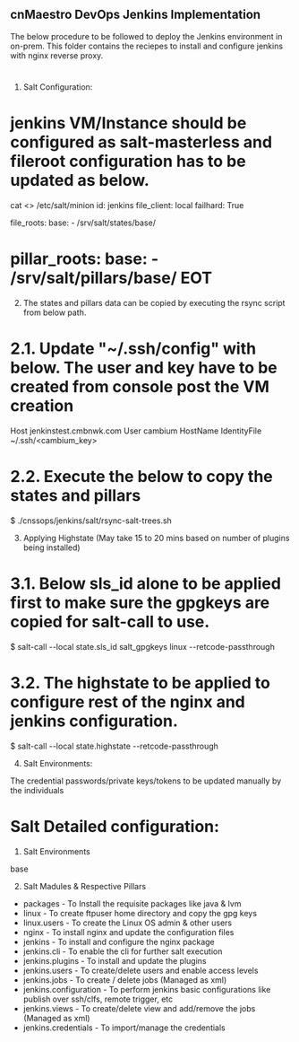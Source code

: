 cnMaestro DevOps Jenkins Implementation
---------------------------------------
The below procedure to be followed to deploy the Jenkins environment in on-prem. This folder contains the reciepes to install and configure jenkins with nginx reverse proxy.


# ############################################################################################################

1. Salt Configuration:

jenkins VM/Instance should be configured as salt-masterless and fileroot configuration has to be updated as below.
======================================
cat <<EOT >> /etc/salt/minion
id: jenkins
file_client: local
failhard: True

file_roots:
  base:
    - /srv/salt/states/base/

pillar_roots:
  base:
    - /srv/salt/pillars/base/
EOT
======================================

2. The states and pillars data can be copied by executing the rsync script from below path.

# 2.1. Update "~/.ssh/config" with below. The user and key have to be created from console post the VM creation

Host jenkinstest.cmbnwk.com
  User cambium
  HostName <IP Address>
  IdentityFile ~/.ssh/<cambium_key>

# 2.2. Execute the below to copy the states and pillars

$ ./cnssops/jenkins/salt/rsync-salt-trees.sh

3. Applying Highstate (May take 15 to 20 mins based on number of plugins being installed)

# 3.1. Below sls_id alone to be applied first to make sure the gpgkeys are copied for salt-call to use.

$ salt-call --local state.sls_id salt_gpgkeys linux --retcode-passthrough

# 3.2. The highstate to be applied to configure rest of the nginx and jenkins configuration.

$ salt-call --local state.highstate --retcode-passthrough

4. Salt Environments:

The credential passwords/private keys/tokens to be updated manually by the individuals

# ############################################################################################################


# Salt Detailed configuration:

1. Salt Environments

base

2. Salt Madules & Respective Pillars

 - packages - To Install the requisite packages like java & lvm
 - linux - To create ftpuser home directory and copy the gpg keys 
 - linux.users - To create the Linux OS admin & other users
 - nginx - To install nginx and update the configuration files
 - jenkins - To install and configure the nginx package
 - jenkins.cli - To enable the cli for further salt execution
 - jenkins.plugins - To install and update the plugins
 - jenkins.users - To create/delete users and enable access levels
 - jenkins.jobs - To create / delete jobs (Managed as xml)
 - jenkins.configuration - To perform jenkins basic configurations like publish over ssh/clfs, remote trigger, etc
 - jenkins.views - To create/delete view and add/remove the jobs  (Managed as xml)
 - jenkins.credentials - To import/manage the credentials
